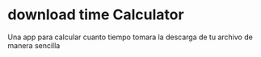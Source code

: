 # download time Calculator
Una app para calcular cuanto tiempo tomara la descarga de tu archivo de manera sencilla
